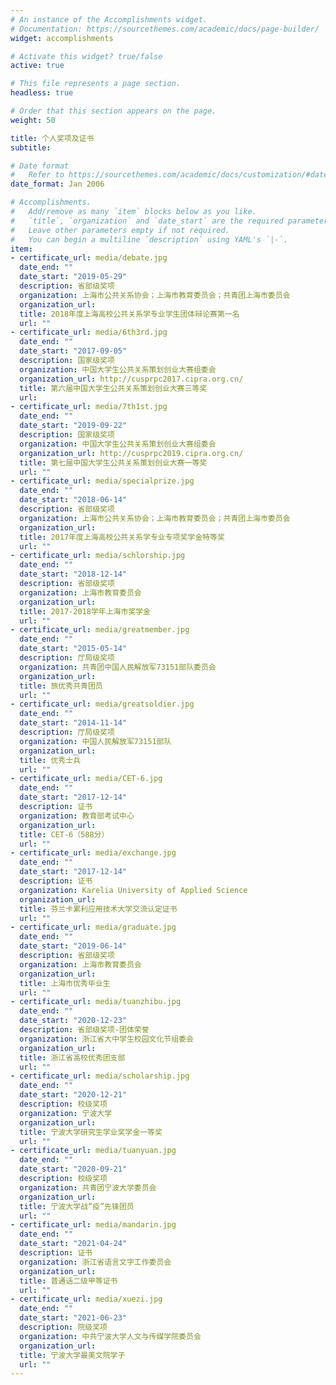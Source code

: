 ```yaml
---
# An instance of the Accomplishments widget.
# Documentation: https://sourcethemes.com/academic/docs/page-builder/
widget: accomplishments

# Activate this widget? true/false
active: true

# This file represents a page section.
headless: true

# Order that this section appears on the page.
weight: 50

title: 个人奖项及证书
subtitle:

# Date format
#   Refer to https://sourcethemes.com/academic/docs/customization/#date-format
date_format: Jan 2006

# Accomplishments.
#   Add/remove as many `item` blocks below as you like.
#   `title`, `organization` and `date_start` are the required parameters.
#   Leave other parameters empty if not required.
#   You can begin a multiline `description` using YAML's `|-`.
item:
- certificate_url: media/debate.jpg
  date_end: ""
  date_start: "2019-05-29"
  description: 省部级奖项
  organization: 上海市公共关系协会；上海市教育委员会；共青团上海市委员会
  organization_url: 
  title: 2018年度上海高校公共关系学专业学生团体辩论赛第一名
  url: ""
- certificate_url: media/6th3rd.jpg
  date_end: ""
  date_start: "2017-09-05"
  description: 国家级奖项
  organization: 中国大学生公共关系策划创业大赛组委会
  organization_url: http://cusprpc2017.cipra.org.cn/
  title: 第六届中国大学生公共关系策划创业大赛三等奖
  url: 
- certificate_url: media/7th1st.jpg
  date_end: ""
  date_start: "2019-09-22"
  description: 国家级奖项
  organization: 中国大学生公共关系策划创业大赛组委会
  organization_url: http://cusprpc2019.cipra.org.cn/
  title: 第七届中国大学生公共关系策划创业大赛一等奖
  url: ""
- certificate_url: media/specialprize.jpg
  date_end: ""
  date_start: "2018-06-14"
  description: 省部级奖项
  organization: 上海市公共关系协会；上海市教育委员会；共青团上海市委员会
  organization_url: 
  title: 2017年度上海高校公共关系学专业专项奖学金特等奖
  url: ""
- certificate_url: media/schlorship.jpg
  date_end: ""
  date_start: "2018-12-14"
  description: 省部级奖项
  organization: 上海市教育委员会
  organization_url: 
  title: 2017-2018学年上海市奖学金
  url: ""
- certificate_url: media/greatmember.jpg
  date_end: ""
  date_start: "2015-05-14"
  description: 厅局级奖项
  organization: 共青团中国人民解放军73151部队委员会
  organization_url: 
  title: 旅优秀共青团员
  url: ""
- certificate_url: media/greatsoldier.jpg
  date_end: ""
  date_start: "2014-11-14"
  description: 厅局级奖项
  organization: 中国人民解放军73151部队
  organization_url: 
  title: 优秀士兵
  url: ""
- certificate_url: media/CET-6.jpg
  date_end: ""
  date_start: "2017-12-14"
  description: 证书
  organization: 教育部考试中心
  organization_url: 
  title: CET-6（588分）
  url: ""
- certificate_url: media/exchange.jpg
  date_end: ""
  date_start: "2017-12-14"
  description: 证书
  organization: Karelia University of Applied Science
  organization_url: 
  title: 芬兰卡累利应用技术大学交流认定证书
  url: ""
- certificate_url: media/graduate.jpg
  date_end: ""
  date_start: "2019-06-14"
  description: 省部级奖项
  organization: 上海市教育委员会
  organization_url: 
  title: 上海市优秀毕业生
  url: ""
- certificate_url: media/tuanzhibu.jpg
  date_end: ""
  date_start: "2020-12-23"
  description: 省部级奖项-团体荣誉
  organization: 浙江省大中学生校园文化节组委会
  organization_url: 
  title: 浙江省高校优秀团支部
  url: ""
- certificate_url: media/scholarship.jpg
  date_end: ""
  date_start: "2020-12-21"
  description: 校级奖项
  organization: 宁波大学
  organization_url: 
  title: 宁波大学研究生学业奖学金一等奖
  url: ""
- certificate_url: media/tuanyuan.jpg
  date_end: ""
  date_start: "2020-09-21"
  description: 校级奖项
  organization: 共青团宁波大学委员会
  organization_url: 
  title: 宁波大学战“疫”先锋团员
  url: ""
- certificate_url: media/mandarin.jpg
  date_end: ""
  date_start: "2021-04-24"
  description: 证书
  organization: 浙江省语言文字工作委员会
  organization_url: 
  title: 普通话二级甲等证书
  url: ""
- certificate_url: media/xuezi.jpg
  date_end: ""
  date_start: "2021-06-23"
  description: 院级奖项
  organization: 中共宁波大学人文与传媒学院委员会
  organization_url: 
  title: 宁波大学最美文院学子
  url: ""
---
```

